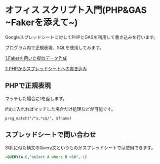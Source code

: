 # オフィス スクリプト入門(PHP&GAS ~Fakerを添えて~)

Googleスプレッドシートに対してPHPとGASを利用して書き込みを行います。

プログラム内で正規表現、SQLを使用してみます。

[1.Fakerを用いた擬似データ作成](%E3%82%AA%E3%83%95%E3%82%A3%E3%82%B9%20%E3%82%B9%E3%82%AF%E3%83%AA%E3%83%95%E3%82%9A%E3%83%88%E5%85%A5%E9%96%80(PHP&GAS%20~Faker%E3%82%92%E6%B7%BB%E3%81%88%E3%81%A6~)%20f47ea356945c4a548c0cc8fe14385b87/1%20Faker%E3%82%92%E7%94%A8%E3%81%84%E3%81%9F%E6%93%AC%E4%BC%BC%E3%83%86%E3%82%99%E3%83%BC%E3%82%BF%E4%BD%9C%E6%88%90%20b766baca56034008ba830b4879d3a0e2.md)

[2.PHPからスプレッドシートへの書き込み](%E3%82%AA%E3%83%95%E3%82%A3%E3%82%B9%20%E3%82%B9%E3%82%AF%E3%83%AA%E3%83%95%E3%82%9A%E3%83%88%E5%85%A5%E9%96%80(PHP&GAS%20~Faker%E3%82%92%E6%B7%BB%E3%81%88%E3%81%A6~)%20f47ea356945c4a548c0cc8fe14385b87/2%20PHP%E3%81%8B%E3%82%89%E3%82%B9%E3%83%95%E3%82%9A%E3%83%AC%E3%83%83%E3%83%88%E3%82%99%E3%82%B7%E3%83%BC%E3%83%88%E3%81%B8%E3%81%AE%E6%9B%B8%E3%81%8D%E8%BE%BC%E3%81%BF%20096ea92ecd0940b69a2fa8944549190a.md)

## PHPで正規表現

マッチした場合に1を返します。

if文に入れればマッチした場合だけ処理などが可能です。

```
preg_match("/^a.*x$/", $fname)
```

## スプレッドシートで問い合わせ

SQLに似た構文のQuery文というものがスプレッドシートでは使用できます。

```sql
=QUERY(A:B,"select A where B >50",-1)
```